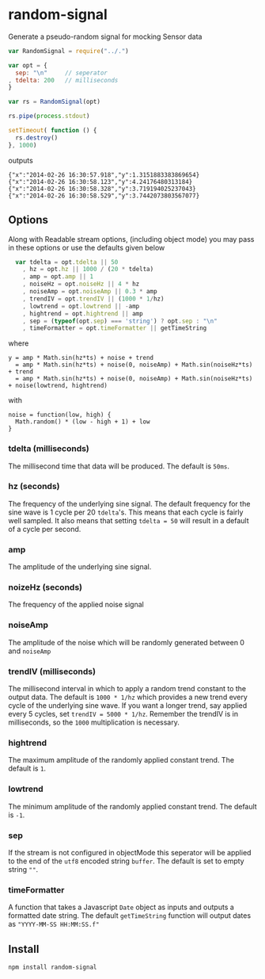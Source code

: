 random-signal
=============

Generate a pseudo-random signal for mocking Sensor data

``` javascript
var RandomSignal = require("../.")

var opt = {
  sep: "\n"     // seperator
, tdelta: 200   // milliseconds
}

var rs = RandomSignal(opt)

rs.pipe(process.stdout)

setTimeout( function () {
  rs.destroy()
}, 1000)

```
outputs

```shell
{"x":"2014-02-26 16:30:57.918","y":1.3151883383869654}
{"x":"2014-02-26 16:30:58.123","y":4.24176480313184}
{"x":"2014-02-26 16:30:58.328","y":3.719194025237043}
{"x":"2014-02-26 16:30:58.529","y":3.7442073803567077}
```

## Options
Along with Readable stream options, (including object mode) you may pass in these options or use the defaults given below


```javascript
  var tdelta = opt.tdelta || 50
    , hz = opt.hz || 1000 / (20 * tdelta)
    , amp = opt.amp || 1
    , noiseHz = opt.noiseHz || 4 * hz
    , noiseAmp = opt.noiseAmp || 0.3 * amp
    , trendIV = opt.trendIV || (1000 * 1/hz)
    , lowtrend = opt.lowtrend || -amp
    , hightrend = opt.hightrend || amp
    , sep = (typeof(opt.sep) === 'string') ? opt.sep : "\n"
    , timeFormatter = opt.timeFormatter || getTimeString
```

where
```
y = amp * Math.sin(hz*ts) + noise + trend
  = amp * Math.sin(hz*ts) + noise(0, noiseAmp) + Math.sin(noiseHz*ts) + trend
  = amp * Math.sin(hz*ts) + noise(0, noiseAmp) + Math.sin(noiseHz*ts) + noise(lowtrend, hightrend)
```

with
```
noise = function(low, high) {
  Math.random() * (low - high + 1) + low
}

```


### tdelta (milliseconds)
The millisecond time that data will be produced. The default is `50ms`.

### hz (seconds)
The frequency of the underlying sine signal. The default frequency for the sine wave is 1 cycle per 20 `tdelta`'s. This means that each cycle is fairly well sampled. It also means that setting `tdelta = 50` will result in a default of a cycle per second.

### amp
The amplitude of the underlying sine signal.

### noizeHz (seconds)
The frequency of the applied noise signal

### noiseAmp
The amplitude of the noise which will be randomly generated between 0 and `noiseAmp`

### trendIV (milliseconds)
The millisecond interval in which to apply a random trend constant to the output data. The default is `1000 * 1/hz` which provides a new trend every cycle of the underlying sine wave. If you want a longer trend, say applied every 5 cycles, set `trendIV = 5000 * 1/hz`. Remember the trendIV is in milliseconds, so the `1000` multiplication is necessary.

### hightrend
The maximum amplitude of the randomly applied constant trend. The default is `1`.

### lowtrend
The minimum amplitude of the randomly applied constant trend. The default is `-1`.

### sep
If the stream is not configured in objectMode this seperator will be applied to the end of the `utf8` encoded string `buffer`. The default is set to empty string `""`.

### timeFormatter
A function that takes a Javascript `Date` object as inputs and outputs a formatted date string. The default `getTimeString` function will output dates as `"YYYY-MM-SS HH:MM:SS.f"`


## Install
```bash
npm install random-signal
```
